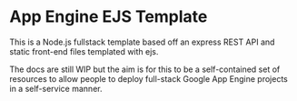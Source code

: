 # App Engine EJS Template

This is a Node.js fullstack template based off an express REST API and static front-end files templated with ejs.

The docs are still WIP but the aim is for this to be a self-contained set of resources to allow people to deploy
full-stack Google App Engine projects in a self-service manner.
